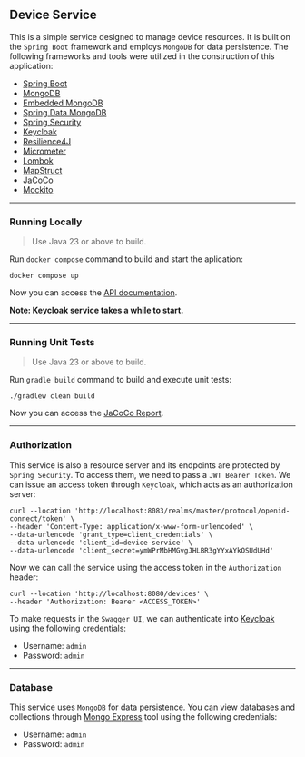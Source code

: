 Device Service
---

This is a simple service designed to manage device resources. It is built on the `Spring Boot` framework and employs
`MongoDB` for data persistence. The following frameworks and tools were utilized in the construction of this
application:

- [Spring Boot](https://docs.spring.io/spring-boot/index.html)
- [MongoDB](https://www.mongodb.com/docs/)
- [Embedded MongoDB](https://github.com/flapdoodle-oss/de.flapdoodle.embed.mongo.spring/tree/spring-3.x.x)
- [Spring Data MongoDB](https://docs.spring.io/spring-data/mongodb/reference/)
- [Spring Security](https://docs.spring.io/spring-security/reference/index.html)
- [Keycloak](https://www.keycloak.org/documentation)
- [Resilience4J](https://github.com/resilience4j/resilience4j)
- [Micrometer](https://docs.micrometer.io/tracing/reference/)
- [Lombok](https://projectlombok.org/)
- [MapStruct](https://mapstruct.org/documentation/stable/reference/html/)
- [JaCoCo](https://www.eclemma.org/jacoco/)
- [Mockito](https://site.mockito.org/)

---

### Running Locally

> Use Java 23 or above to build.

Run `docker compose` command to build and start the aplication:

```shell
docker compose up
```

Now you can access the [API documentation](http://localhost:8080/swagger-ui/index.html).

**Note: Keycloak service takes a while to start.**

---

### Running Unit Tests

> Use Java 23 or above to build.

Run `gradle build` command to build and execute unit tests:

```shell
./gradlew clean build
```

Now you can access the [JaCoCo Report](build/reports/jacoco/test/html/index.html).

---

### Authorization

This service is also a resource server and its endpoints are protected by `Spring Security`. To access them, we need to
pass a `JWT Bearer Token`. We can issue an access token through `Keycloak`, which acts as an authorization server:

```shell
curl --location 'http://localhost:8083/realms/master/protocol/openid-connect/token' \
--header 'Content-Type: application/x-www-form-urlencoded' \
--data-urlencode 'grant_type=client_credentials' \
--data-urlencode 'client_id=device-service' \
--data-urlencode 'client_secret=ymWPrMbHMGvgJHLBR3gYYxAYkOSUdUHd'
```

Now we can call the service using the access token in the `Authorization` header:

```shell
curl --location 'http://localhost:8080/devices' \
--header 'Authorization: Bearer <ACCESS_TOKEN>'
```

To make requests in the `Swagger UI`, we can authenticate into [Keycloak](http://localhost:8083) using the following
credentials:

- Username: `admin`
- Password: `admin`

---

### Database

This service uses `MongoDB` for data persistence. You can view databases and collections
through [Mongo Express](http://localhost:8082) tool using the following credentials:

- Username: `admin`
- Password: `admin`
